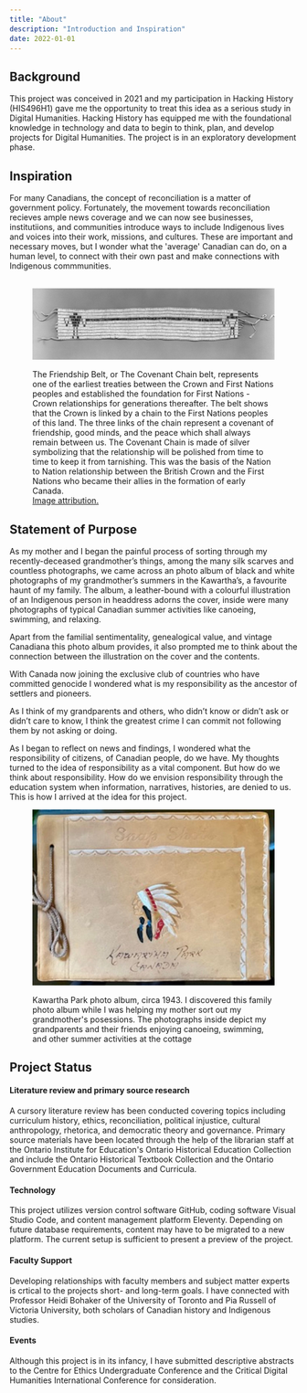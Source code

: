 ```yaml
---
title: "About"
description: "Introduction and Inspiration"
date: 2022-01-01
---
```

## Background 

This project was conceived in 2021 and my participation in Hacking History (HIS496H1) gave me the opportunity to treat this idea as a serious study in Digital Humanities. Hacking History has equipped me with the foundational knowledge in technology and data to begin to think, plan, and develop projects for Digital Humanities. The project is in an exploratory development phase. 

## Inspiration

For many Canadians, the concept of reconciliation is a matter of government policy. Fortunately, the movement towards reconciliation recieves ample news coverage and we can now see businesses, institutiions, and communities introduce ways to include Indigenous lives and voices into their work, missions, and cultures. These are important and necessary moves, but I wonder what the 'average' Canadian can do, on a human level, to connect with their own past and make connections with Indigenous commmunities. <br><br>

<figure>

![The Friendship Belt Tehontatenentsonterontahkhwa](../img/belt.jpg)

<figcaption align = "left">The Friendship Belt, or The Covenant Chain belt, represents one of the earliest treaties between the Crown and First Nations peoples and established the foundation for First Nations - Crown relationships for generations thereafter. The belt shows that the Crown is linked by a chain to the First Nations peoples of this land. The three links of the chain represent a covenant of friendship, good minds, and the peace which shall always remain between us. The Covenant Chain is made of silver symbolizing that the relationship will be polished from time to time to keep it from tarnishing. This was the basis of the Nation to Nation relationship between the British Crown and the First Nations who became their allies in the formation of early Canada.<br><a href="https://vitacollections.ca/sixnationsarchive/details.asp?ID=2687120">Image attribution.</a></figcaption></figure>

## Statement of Purpose
<p>
As my mother and I began the painful process of sorting through my recently-deceased grandmother’s things, among the many silk scarves and countless photographs, we came across an photo album of black and white photographs of my grandmother’s summers in the Kawartha’s, a favourite haunt of my family. The album, a leather-bound with a colourful illustration of an Indigenous person in headdress adorns the cover, inside were many photographs of typical Canadian summer activities like canoeing, swimming, and relaxing.</p><p>Apart from the familial sentimentality, genealogical value, and vintage Canadiana this photo album provides, it also prompted me to think about the connection between the illustration on the cover and the contents.</p>

<p>With Canada now joining the exclusive club of countries who have committed genocide I wondered what is my responsibility as the ancestor of settlers and pioneers.</p><p>As I think of my grandparents and others, who didn’t know or didn’t ask or didn’t care to know, I think the greatest crime I can commit not following them by not asking or doing.</p>

<p>As I began to reflect on news and findings, I wondered what the responsibility of citizens, of Canadian people, do we have. My thoughts turned to the idea of responsibility as a vital component. But how do we think about responsibility. How do we envision responsibility through the education system when information, narratives, histories, are denied to us. This is how I arrived at the idea for this project.</p>

<figure>

![Kawartha Park photo album, circa 1943.](../img/albumcover.jpg)
<figcaption align = "left">Kawartha Park photo album, circa 1943. I discovered this family photo album while I was helping my mother sort out my grandmother's posessions. The photographs inside depict my grandparents and their friends enjoying canoeing, swimming, and other summer activities at the cottage</figcaption></figure>


## Project Status

<h4>Literature review and primary source research</h4>
<p>A cursory literature review has been conducted covering topics including curriculum history, ethics, reconciliation, political injustice, cultural anthropology, rhetorica, and democratic theory and governance. Primary source materials have been located through the help of the librarian staff at the Ontario Institute for Education's Ontario Historical Education Collection and include the Ontario Historical Textbook Collection and the Ontario Government Education Documents and Curricula. 

<h4>Technology</h4>
<p>This project utilizes version control software GitHub, coding software Visual Studio Code, and content management platform Eleventy. Depending on future database requirements, content may have to be migrated to a new platform. The current setup is sufficient to present a preview of the project.</p>
<h4>Faculty Support</h4>
<p>Developing relationships with faculty members and subject matter experts is crtical to the projects short- and long-term goals. I have connected with Professor Heidi Bohaker of the University of Toronto and Pia Russell of Victoria University, both scholars of Canadian history and Indigenous studies.</p>
<h4>Events</h4>
<p>Although this project is in its infancy, I have submitted descriptive abstracts to the Centre for Ethics Undergraduate Conference and the Critical Digital Humanities International Conference for consideration.</p>